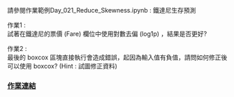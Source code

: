 
請參閱作業範例Day_021_Reduce_Skewness.ipynb : 鐵達尼生存預測  


作業1 :   
試著在鐵達尼的票價 (Fare) 欄位中使用對數去偏 (log1p) ，結果是否更好?  


作業2 :   
最後的 boxcox 區塊直接執行會造成錯誤，起因為輸入值有負值，請問如何修正後可以使用 boxcox? (Hint : 試圖修正資料)  




### [作業連結](https://github.com/zizhu13791/2nd-ML100Days/blob/master/homework/Day_021_HW.ipynb)

